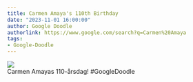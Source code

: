 ```yaml
---
title: Carmen Amaya's 110th Birthday
date: "2023-11-01 16:00:00"
author: Google Doodle
authorlink: https://www.google.com/search?q=Carmen%20Amaya
tags:
- Google-Doodle
---
```

<img src="https://www.google.com/logos/doodles/2023/carmen-amayas-110th-birthday-6753651837110094-l.png" referrerpolicy="no-referrer"><br>Carmen Amayas 110-årsdag! #GoogleDoodle